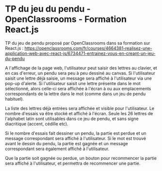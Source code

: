 # TP du jeu du pendu - OpenClassrooms - Formation React.js


TP du jeu de pendu proposé par OpenClassrooms dans sa formation sur React.js :
https://openclassrooms.com/fr/courses/4664381-realisez-une-application-web-avec-react-js/6734471-entrainez-vous-en-creant-un-jeu-du-pendu

A l'affichage de la page web, l'utilisateur peut saisir des lettres au clavier,
et en cas d'erreur, un pendu sera peu à peu dessiné au canvas.
Si l'utilisateur saisit une lettre déjà saisie, un message sera
affiché à l'utilisateur via une pop-up d'alerte.
Si l'utilisateur saisit une lettre présente dans le mot sélectionné, alors celle-ci
sera affichée à l'écran à ou aux emplacements correspondants de la lettre dans le mot
(comme dans un jeu de pendu habituel).

La liste des lettres déjà entrées sera affichée et visible pour l'utilisateur.
Le nombre d'essais va être stocké et affiché à l'écran.
Seule les 26 lettres de l'alphabet latin sont utilisables dans ce jeu de pendu, et
sans signe diacritique (accent, cédille etc).

Si le nombre d'essais fait dessiner un pendu, la partie est perdue et un message correspondant
sera affiché à l'utilisateur.
Si le mot est trouvé avant le dessin du pendu, la partie est gagnée et un message
correspondant sera également affiché à l'utilisateur.

Que la partie soit gagnée ou perdue, un bouton pour recommencer la partie
sera affiché à l'utilisateur, et permettra de recommencer une partie.
